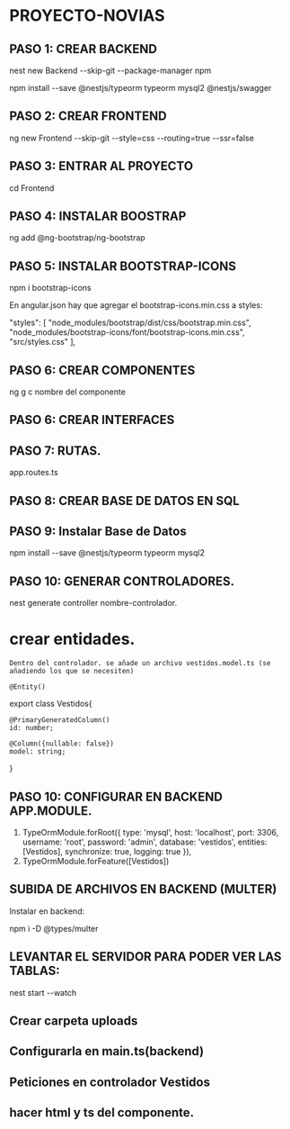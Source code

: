# PROYECTO-NOVIAS

## PASO 1: CREAR BACKEND

nest new Backend --skip-git --package-manager npm

 npm install --save @nestjs/typeorm typeorm mysql2 @nestjs/swagger

## PASO 2: CREAR FRONTEND

ng new Frontend --skip-git --style=css --routing=true --ssr=false

## PASO 3: ENTRAR AL PROYECTO

cd Frontend

## PASO 4: INSTALAR BOOSTRAP

ng add @ng-bootstrap/ng-bootstrap

## PASO 5: INSTALAR BOOTSTRAP-ICONS

npm i bootstrap-icons

En angular.json hay que agregar el bootstrap-icons.min.css a styles:

 "styles": [
              "node_modules/bootstrap/dist/css/bootstrap.min.css",
              "node_modules/bootstrap-icons/font/bootstrap-icons.min.css",
              "src/styles.css"
            ],

## PASO 6: CREAR COMPONENTES

ng g c nombre del componente

## PASO 6: CREAR INTERFACES

## PASO 7: RUTAS.

app.routes.ts

## PASO 8: CREAR BASE DE DATOS EN SQL

## PASO 9: Instalar Base de Datos

npm install --save @nestjs/typeorm typeorm mysql2

## PASO 10: GENERAR CONTROLADORES.
nest generate controller nombre-controlador.

  # crear entidades.
    Dentro del controlador. se añade un archivo vestidos.model.ts (se añadiendo los que se necesiten)

    @Entity()

export class Vestidos{

    @PrimaryGeneratedColumn()
    id: number;

    @Column({nullable: false})
    model: string;
}

## PASO 10: CONFIGURAR EN BACKEND APP.MODULE.

1. TypeOrmModule.forRoot({
      type: 'mysql',
      host: 'localhost', 
      port: 3306,
      username: 'root',
      password: 'admin',
      database: 'vestidos',
      entities: [Vestidos],
      synchronize: true, 
      logging: true
}),
2.  TypeOrmModule.forFeature([Vestidos])

## SUBIDA DE ARCHIVOS EN BACKEND (MULTER)

Instalar en backend:

npm i -D @types/multer

## LEVANTAR EL SERVIDOR PARA PODER VER LAS TABLAS:

nest start --watch

## Crear carpeta uploads

## Configurarla en main.ts(backend)

## Peticiones en controlador Vestidos

## hacer html y ts del componente.

